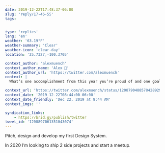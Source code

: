 ```yaml
---
date: 2019-12-22T17:48:37-06:00
slug: 'reply/17-46-55'
tags:


type: 'replies'
lang: 'en'
weather: '63.19°F'
weather-summary: 'Clear'
weather-icon: 'clear-day'
location: '25.7327,-100.3705'

context_author: 'alexmuench'
context_author_name: 'Alex 🌚'
context_author_url: 'https://twitter.com/alexmuench'
context: |
  What’s one accomplishment from this year you’re proud of and one goal for the new year? For me: ✨ 2019: Lead a big company-wide product project 🎯 2020: Climb up my career ladder

context_url: 'https://twitter.com/alexmuench/status/1208790488578428929?s=12'
context_date: '2019-12-22T08:44:00-06:00'
context_date_friendly: 'Dec 22, 2019 at 8:44 AM'
context_imgs: ''

syndication_links:
    - https://brid.gy/publish/twitter
tweet_id: '1208897061351043074'
---
```

Pitch, design and develop my first Design System. 

In 2020 I’m looking to ship 2 side projects and start a meetup.